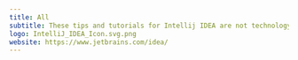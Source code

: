 ```yaml
---
title: All
subtitle: These tips and tutorials for Intellij IDEA are not technology specific
logo: IntelliJ_IDEA_Icon.svg.png
website: https://www.jetbrains.com/idea/
---
```


